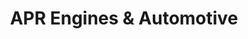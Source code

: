 ---
title: "APR Engines & Automotive"
url: /austin/apr-engines-und-automotive/
shop: Autowerkstatt
---